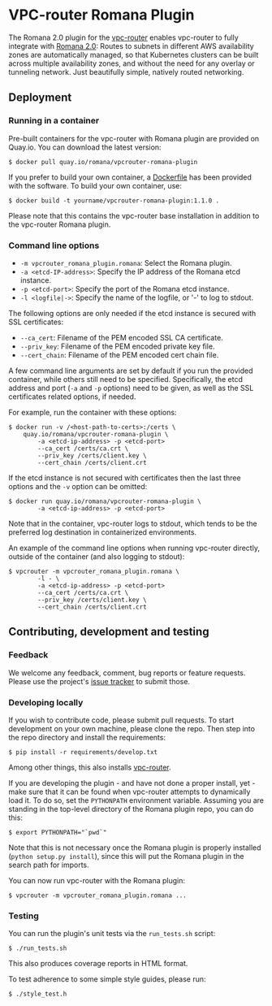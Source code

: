 # VPC-router Romana Plugin

The Romana 2.0 plugin for the
[vpc-router](https://github.com/romana/vpc-router) enables vpc-router
to fully integrate with [Romana 2.0](https://github.com/romana/romana): Routes
to subnets in different AWS availability zones are automatically managed, so
that Kubernetes clusters can be built across multiple availability zones, and
without the need for any overlay or tunneling network. Just beautifully simple,
natively routed networking.


## Deployment

### Running in a container

Pre-built containers for the vpc-router with Romana plugin are provided on
Quay.io. You can download the latest version:

    $ docker pull quay.io/romana/vpcrouter-romana-plugin

If you prefer to build your own container, a [Dockerfile](Dockerfile) has been
provided with the software. To build your own container, use:

    $ docker build -t yourname/vpcrouter-romana-plugin:1.1.0 .

Please note that this contains the vpc-router base installation in addition to
the vpc-router Romana plugin.

### Command line options

* `-m vpcrouter_romana_plugin.romana`: Select the Romana plugin.
* `-a <etcd-IP-address>`: Specify the IP address of the Romana etcd instance.
* `-p <etcd-port>`: Specify the port of the Romana etcd instance.
* `-l <logfile|->`: Specify the name of the logfile, or '-' to log to stdout.

The following options are only needed if the etcd instance is secured with SSL
certificates:

* `--ca_cert`: Filename of the PEM encoded SSL CA certificate.
* `--priv_key`: Filename of the PEM encoded private key file.
* `--cert_chain`: Filename of the PEM encoded cert chain file.

A few command line arguments are set by default if you run the provided
container, while others still need to be specified.
Specifically, the etcd address and port (`-a` and `-p` options) need to be
given, as well as the SSL certificates related options, if needed.

For example, run the container with these options:

    $ docker run -v /<host-path-to-certs>:/certs \
        quay.io/romana/vpcrouter-romana-plugin \
            -a <etcd-ip-address> -p <etcd-port>
            --ca_cert /certs/ca.crt \
            --priv_key /certs/client.key \
            --cert_chain /certs/client.crt

If the etcd instance is not secured with certificates then the last three
options and the `-v` option can be omitted:

    $ docker run quay.io/romana/vpcrouter-romana-plugin \
            -a <etcd-ip-address> -p <etcd-port>

Note that in the container, vpc-router logs to stdout, which tends to be the
preferred log destination in containerized environments.

An example of the command line options when running vpc-router directly,
outside of the container (and also logging to stdout):

    $ vpcrouter -m vpcrouter_romana_plugin.romana \
            -l - \
            -a <etcd-ip-address> -p <etcd-port>
            --ca_cert /certs/ca.crt \
            --priv_key /certs/client.key \
            --cert_chain /certs/client.crt


## Contributing, development and testing

### Feedback

We welcome any feedback, comment, bug reports or feature requests. Please use
the project's [issue tracker](https://github.com/romana/vpcrouter-romana-plugin/issues)
to submit those.

### Developing locally

If you wish to contribute code, please submit pull requests. To start
development on your own machine, please clone the repo. Then step into the repo
directory and install the requirements:

    $ pip install -r requirements/develop.txt

Among other things, this also installs
[vpc-router](https://github.com/romana/vpc-router).

If you are developing the plugin - and have not done a proper install, yet -
make sure that it can be found when vpc-router attempts to dynamically load it.
To do so, set the `PYTHONPATH` environment variable. Assuming you are standing
in the top-level directory of the Romana plugin repo, you can do this:

    $ export PYTHONPATH="`pwd`"

Note that this is not necessary once the Romana plugin is properly installed
(`python setup.py install`), since this will put the Romana plugin in the
search path for imports.

You can now run vpc-router with the Romana plugin:

    $ vpcrouter -m vpcrouter_romana_plugin.romana ...

### Testing

You can run the plugin's unit tests via the `run_tests.sh` script:

    $ ./run_tests.sh

This also produces coverage reports in HTML format.

To test adherence to some simple style guides, please run:

    $ ./style_test.h

